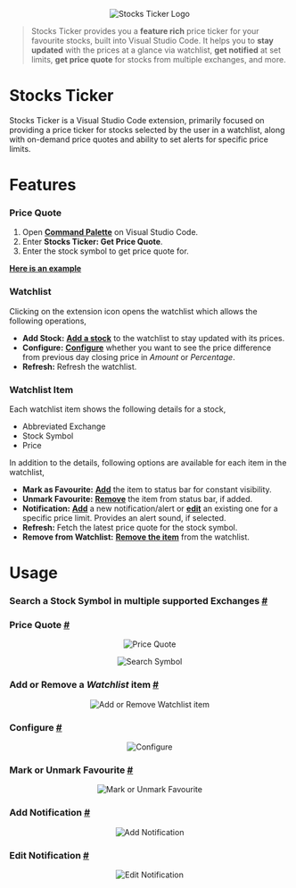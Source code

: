 <p align="center">
  <img src="https://raw.githubusercontent.com/piyush-bhatt/vscode-stocks-ticker/main/media/icon/icon_logo.png" alt="Stocks Ticker Logo" /></a>
</p>

> Stocks Ticker provides you a **feature rich** price ticker for your favourite stocks, built into Visual Studio Code. It helps you to **stay updated** with the prices at a glance via watchlist, **get notified** at set limits, **get price quote** for stocks from multiple exchanges, and more.

# Stocks Ticker

Stocks Ticker is a Visual Studio Code extension, primarily focused on providing a price ticker for stocks selected by the user in a watchlist, along with on-demand price quotes and ability to set alerts for specific price limits.

# Features

### Price Quote

1. Open [**Command Palette**](https://code.visualstudio.com/docs/getstarted/userinterface#_command-palette) on Visual Studio Code.
2. Enter **Stocks Ticker: Get Price Quote**.
3. Enter the stock symbol to get price quote for.

[**Here is an example**](#price-quote- 'Jump to Price Quote')

### Watchlist

Clicking on the extension icon opens the watchlist which allows the following operations,
* **Add Stock:** [**Add a stock**](#add-remove-item- 'Jump to Add or Remove Watchlist item') to the watchlist to stay updated with its prices.
* **Configure:** [**Configure**](#configure- 'Jump to Configure') whether you want to see the price difference from previous day closing price in _Amount_ or _Percentage_.
* **Refresh:** Refresh the watchlist.

### Watchlist Item

Each watchlist item shows the following details for a stock,
* Abbreviated Exchange 
* Stock Symbol
* Price

In addition to the details, following options are available for each item in the watchlist,
* **Mark as Favourite:** [**Add**](#mark-unmark-favourite- 'Jump to Mark or Unmark Favourite') the item to status bar for constant visibility.
* **Unmark Favourite:** [**Remove**](#mark-unmark-favourite- 'Jump to Mark or Unmark Favourite') the item from status bar, if added.
* **Notification:** [**Add**](#add-notification- 'Jump to Add Notification') a new notification/alert or [**edit**](#edit-notification- 'Jump to Edit Notification') an existing one for a specific price limit. Provides an alert sound, if selected.
* **Refresh:** Fetch the latest price quote for the stock symbol.
* **Remove from Watchlist:** [**Remove the item**](#add-remove-item- 'Jump to Add or Remove Watchlist item') from the watchlist.


# Usage

### Search a Stock Symbol in multiple supported Exchanges [#](#search-symbol- 'Search Symbol')

### Price Quote [#](#price-quote- 'Price Quote')

<p align="center">
  <img src="https://raw.githubusercontent.com/piyush-bhatt/vscode-stocks-ticker/main/media/readme/Price_Quote.gif" alt="Price Quote" />
</p>

<p align="center">
  <img src="https://raw.githubusercontent.com/piyush-bhatt/vscode-stocks-ticker/main/media/readme/Search_Symbol.gif" alt="Search Symbol" />
</p>

### Add or Remove a _Watchlist_ item [#](#add-remove-item- 'Add or Remove Watchlist item')

<p align="center">
  <img src="https://raw.githubusercontent.com/piyush-bhatt/vscode-stocks-ticker/main/media/readme/Add_Remove_Stock.gif" alt="Add or Remove Watchlist item" />
</p>

### Configure [#](#configure- 'Configure')

<p align="center">
  <img src="https://raw.githubusercontent.com/piyush-bhatt/vscode-stocks-ticker/main/media/readme/Amount_Percentage_Change.gif" alt="Configure" />
</p>

### Mark or Unmark Favourite [#](#mark-unmark-favourite- 'Mark or Unmark Favourite')

<p align="center">
  <img src="https://raw.githubusercontent.com/piyush-bhatt/vscode-stocks-ticker/main/media/readme/Mark_Unmark_Favourite.gif" alt="Mark or Unmark Favourite" />
</p>

### Add Notification [#](#add-notification- 'Add Notification')

<p align="center">
  <img src="https://raw.githubusercontent.com/piyush-bhatt/vscode-stocks-ticker/main/media/readme/Add_Notification.gif" alt="Add Notification" />
</p>

### Edit Notification [#](#edit-notification- 'Edit Notification')

<p align="center">
  <img src="https://raw.githubusercontent.com/piyush-bhatt/vscode-stocks-ticker/main/media/readme/Edit_Notification.gif" alt="Edit Notification" />
</p>
